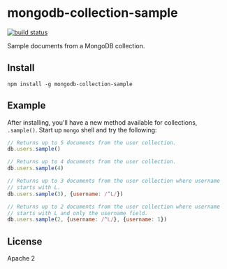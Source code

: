 # mongodb-collection-sample

[![build status](https://secure.travis-ci.org/mongodb-js/mongodb-collection-sample.png)](http://travis-ci.org/mongodb-js/mongodb-collection-sample)

Sample documents from a MongoDB collection.

## Install

```
npm install -g mongodb-collection-sample
```

## Example

After installing, you'll have a new method available for collections, `.sample()`.  Start up `mongo` shell and try the following:

```javascript
// Returns up to 5 documents from the user collection.
db.users.sample()

// Returns up to 4 documents from the user collection.
db.users.sample(4)

// Returns up to 3 documents from the user collection where username
// starts with L.
db.users.sample(3), {username: /^L/})

// Returns up to 2 documents from the user collection where username
// starts with L and only the username field.
db.users.sample(2, {username: /^L/}, {username: 1})
```

## License

Apache 2

